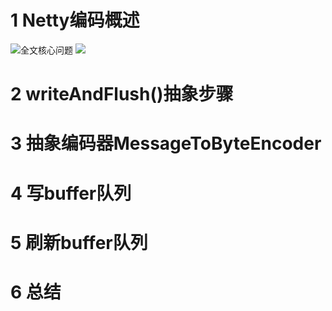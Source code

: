 # 1 Netty编码概述
![全文核心问题](https://upload-images.jianshu.io/upload_images/4685968-a805695f5edfa87f.png?imageMogr2/auto-orient/strip%7CimageView2/2/w/1240)
![](https://upload-images.jianshu.io/upload_images/4685968-372150515345d5a3.png?imageMogr2/auto-orient/strip%7CimageView2/2/w/1240)
# 2 writeAndFlush()抽象步骤
# 3 抽象编码器MessageToByteEncoder
# 4 写buffer队列
# 5 刷新buffer队列
# 6 总结
